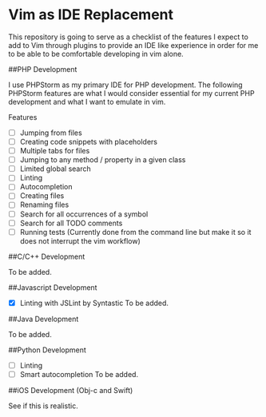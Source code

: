 # Vim as IDE Replacement

This repository is going to serve as a checklist of the features I expect to add to Vim through plugins to provide an IDE like experience in order for me to be able to be comfortable developing in vim alone.

##PHP Development

I use PHPStorm as my primary IDE for PHP development.  The following PHPStorm features are what I would consider essential for my current PHP development and what I want to emulate in vim.

Features
- [ ] Jumping from files
- [ ] Creating code snippets with placeholders
- [ ] Multiple tabs for files
- [ ] Jumping to any method / property in a given class
- [ ] Limited global search
- [ ] Linting
- [ ] Autocompletion
- [ ] Creating files
- [ ] Renaming files
- [ ] Search for all occurrences of a symbol
- [ ] Search for all TODO comments
- [ ] Running tests (Currently done from the command line but make it so it does not interrupt the vim workflow)

##C/C++ Development

To be added.

##Javascript Development
- [x] Linting with JSLint by Syntastic
To be added.

##Java Development

To be added.

##Python Development
- [ ] Linting
- [ ] Smart autocompletion
To be added.

##iOS Development (Obj-c and Swift)

See if this is realistic.
